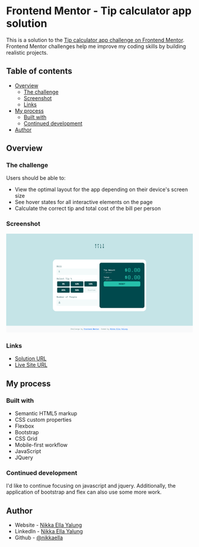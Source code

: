 # Frontend Mentor - Tip calculator app solution

This is a solution to the [Tip calculator app challenge on Frontend Mentor](https://www.frontendmentor.io/challenges/tip-calculator-app-ugJNGbJUX). Frontend Mentor challenges help me improve my coding skills by building realistic projects.

## Table of contents

- [Overview](#overview)
  - [The challenge](#the-challenge)
  - [Screenshot](#screenshot)
  - [Links](#links)
- [My process](#my-process)
  - [Built with](#built-with)
  - [Continued development](#continued-development)
- [Author](#author)

## Overview

### The challenge

Users should be able to:

- View the optimal layout for the app depending on their device's screen size
- See hover states for all interactive elements on the page
- Calculate the correct tip and total cost of the bill per person

### Screenshot

![Screenshot](images/screenshot.png)

### Links

- [Solution URL](https://github.com/nikkaella/tip-calc)
- [Live Site URL](https://nikkaella.github.io/tip-calc/)

## My process

### Built with

- Semantic HTML5 markup
- CSS custom properties
- Flexbox 
- Bootstrap
- CSS Grid
- Mobile-first workflow
- JavaScript
- JQuery

### Continued development

I'd like to continue focusing on javascript and jquery. Additionally, the application of bootstrap and flex can also use some more work.

## Author

- Website - [Nikka Ella Yalung](https://nikkaellayalung.com)
- LinkedIn - [Nikka Ella Yalung](https://www.linkedin.com/in/nikka-yalung/)
- Github - [@nikkaella](https://github.com/nikkaella)
